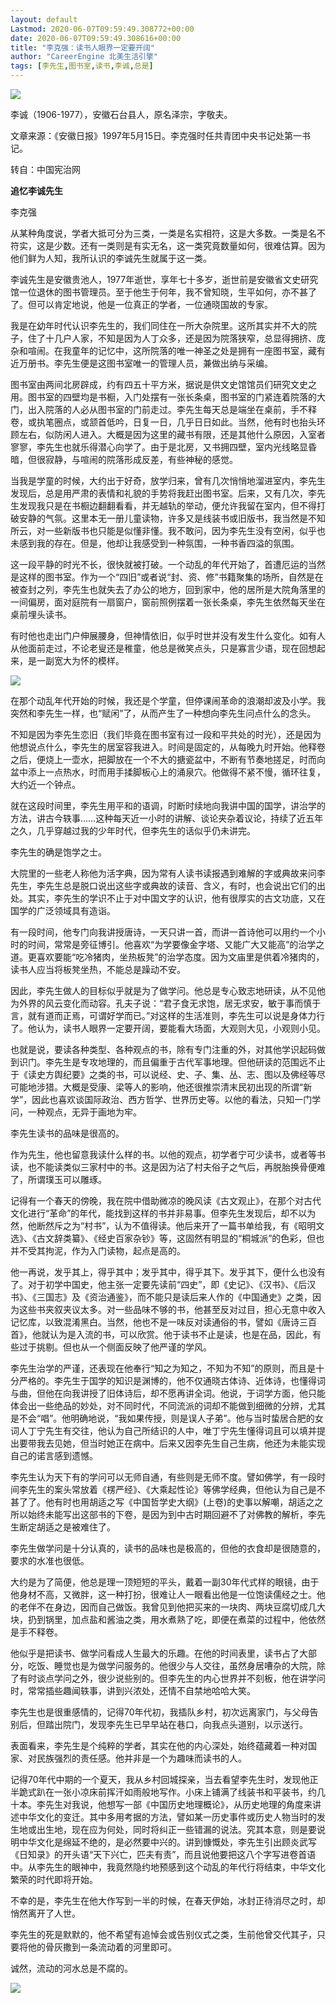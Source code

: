 ```yaml
---
layout: default
Lastmod: 2020-06-07T09:59:49.308772+00:00
date: 2020-06-07T09:59:49.308616+00:00
title: "李克强：读书人眼界一定要开阔"
author: "CareerEngine 北美生活引擎"
tags: [李先生,图书室,读书,李诚,总是]
---
```


![](https://images.weserv.nl/?url=https%3A//mmbiz.qpic.cn/mmbiz_jpg/3Ieweqwxml2j9oibWmaRnxGzicczpwLQeyaBpq6QU5aQqwAwiaxJndzCxDwjpoolsaIicFzZDg9ZERNW6vdDw4dgYg/640%3Fwx_fmt%3Djpeg)

李诚（1906-1977），安徽石台县人，原名泽宗，字敬夫。

文章来源：《安徽日报》1997年5月15日。李克强时任共青团中央书记处第一书记。

转自：中国宪治网

**追忆李诚先生**

李克强

从某种角度说，学者大抵可分为三类，一类是名实相符，这是大多数。一类是名不符实，这是少数。还有一类则是有实无名，这一类究竟数量如何，很难估算。因为他们鲜为人知，我所认识的李诚先生就属于这一类。

李诚先生是安徽贵池人，1977年逝世，享年七十多岁，逝世前是安徽省文史研究馆一位退休的图书管理员。至于他生于何年，我不曾知晓，生平如何，亦不甚了了。但可以肯定地说，他是一位真正的学者，一位通晓国故的专家。

我是在幼年时代认识李先生的，我们同住在一所大杂院里。这所其实并不大的院子，住了十几户人家，不知是因为人丁众多，还是因为院落狭窄，总显得拥挤、庞杂和喧闹。在我童年的记忆中，这所院落的唯一神圣之处是拥有一座图书室，藏有近万册书。李先生便是这图书室唯一的管理人员，兼做出纳与采编。

图书室由两间北房辟成，约有四五十平方米，据说是供文史馆馆员们研究文史之用。图书室的四壁均是书橱，入门处摆有一张长条桌，图书室的门紧连着院落的大门，出入院落的人必从图书室的门前走过。李先生每天总是端坐在桌前，手不释卷，或执笔圈点，或颔首低吟，日复一日，几乎日日如此。当然，他有时也抬头环顾左右，似防闲人进入。大概是因为这里的藏书有限，还是其他什么原因，入室者寥寥，李先生也就乐得潜心向学了。由于是北房，又书拥四壁，室内光线略显昏暗，但很寂静，与喧闹的院落形成反差，有些神秘的感觉。

当我是学童的时候，大约出于好奇，放学归来，曾有几次悄悄地溜进室内，李先生发现后，总是用严肃的表情和礼貌的手势将我赶出图书室。后来，又有几次，李先生发现我只是在书橱边翻翻看看，并无越轨的举动，便允许我留在室内，但不得打破安静的气氛。这里本无一册儿童读物，许多又是线装书或旧版书，我当然是不知所云，对一些新版书也只能是似懂非懂。我不敢问，因为李先生没有空闲，似乎也未感到我的存在。但是，他却让我感受到一种氛围，一种书香四溢的氛围。

这一段平静的时光不长，很快就被打破。一个动乱的年代开始了，首遭厄运的当然是这样的图书室。作为一个“四旧”或者说“封、资、修”书籍聚集的场所，自然是在被查封之列，李先生也就失去了办公的地方，回到家中，他的居所是大院角落里的一间偏房，面对庭院有一扇窗户，窗前照例摆着一张长条桌，李先生依然每天坐在桌前埋头读书。

有时他也走出门户伸展腰身，但神情依旧，似乎时世并没有发生什么变化。如有人从他面前走过，不论老叟还是稚童，他总是微笑点头，只是寡言少语，现在回想起来，是一副宽大为怀的模样。

![](https://images.weserv.nl/?url=https%3A//mmbiz.qpic.cn/mmbiz_jpg/3Ieweqwxml2j9oibWmaRnxGzicczpwLQeyeiaNEeMxiakaolfXju2vIppjLsdFDX5YfNt3N1RXXKfPkLUjPhvOK72Q/640%3Fwx_fmt%3Djpeg)

在那个动乱年代开始的时候，我还是个学童，但停课闹革命的浪潮却波及小学。我突然和李先生一样，也“赋闲”了，从而产生了一种想向李先生问点什么的念头。

不知是因为李先生恋旧（我们毕竟在图书室有过一段和平共处的时光），还是因为他想说点什么，李先生的居室容我进入。时间是固定的，从每晚九时开始。他释卷之后，便烧上一壶水，把脚放在一个不大的搪瓷盆中，不断有节奏地搓足，时而向盆中添上一点热水，时而用手揉脚板心上的涌泉穴。他做得不紧不慢，循环往复，大约近一个钟点。

就在这段时间里，李先生用平和的语调，时断时续地向我讲中国的国学，讲治学的方法，讲古今轶事……这种每天近一小时的讲解、谈论夹杂着议论，持续了近五年之久，几乎穿越过我的少年时代，但李先生的话似乎仍未讲完。

李先生的确是饱学之士。

大院里的一些老人称他为活字典，因为常有人读书读报遇到难解的字或典故来问李先生，李先生总是脱口说出这些字或典故的读音、含义，有时，也会说出它们的出处。其实，李先生的学识不止于对中国文字的认识，他有很厚实的古文功底，又在国学的广泛领域具有造诣。

有一段时间，他专门向我讲授唐诗，一天只讲一首，而讲一首诗他可以用约一个小时的时间，常常是旁征博引。他喜欢“为学要像金字塔、又能广大又能高”的治学之道。更喜欢要能“吃冷猪肉，坐热板凳”的治学态度。因为文庙里是供着冷猪肉的，读书人应当将板凳坐热，不能总是躁动不安。

因此，李先生做人的目标似乎就是为了做学问。他总是专心致志地研读，从不见他为外界的风云变化而动容。孔夫子说：“君子食无求饱，居无求安，敏于事而慎于言，就有道而正焉，可谓好学而已。”对这样的生活准则，李先生可以说是身体力行了。他认为，读书人眼界一定要开阔，要能看大场面，大观则大见，小观则小见。

也就是说，要读各种类型、各种观点的书，除有专门注重的外，对其他学识起码做到识门。李先生是专攻地理的，而且偏重于古代军事地理。但他研读的范围远不止于《读史方舆纪要》之类的书，可以说经、史、子、集、丛、志、图以及佛经等尽可能地涉猎。大概是受康、梁等人的影响，他还很推崇清末民初出现的所谓“新学”，因此也喜欢谈国际政治、西方哲学、世界历史等。以他的看法，只知一门学问，一种观点，无异于画地为牢。

李先生读书的品味是很高的。

作为先生，他也留意我读什么样的书。以他的观点，初学者宁可少读书，或者等书读，也不能读类似三家村中的书。这是因为沾了村夫俗子之气后，再脱胎换骨便难了，所谓璞玉可以雕琢。

记得有一个春天的傍晚，我在院中借助微凉的晚风读《古文观止》，在那个对古代文化进行“革命”的年代，能找到这样的书并非易事。但李先生发现后，却不以为然，他断然斥之为“村书”，认为不值得读。他后来开了一篇书单给我，有《昭明文选》、《古文辞类纂》、《经史百家杂钞》等，这固然有明显的“桐城派”的色彩，但也并不受其拘泥，作为入门读物，起点是高的。

他一再说，发乎其上，得乎其中；发乎其中，得乎其下。发乎其下，便什么也没有了。对于初学中国史，他主张一定要先读前“四史”，即《史记》、《汉书》、《后汉书》、《三国志》及《资治通鉴》，而不能只是读后来人作的《中国通史》之类，因为这些书夹叙夹议太多。对一些品味不够的书，他甚至反对过目，担心无意中收入记忆库，以致混淆黑白。当然，他也不是一味反对读通俗的书，譬如《唐诗三百首》，他就认为是入流的书，可以欣赏。他于读书不止是读，也是在品，因此，有些过于挑剔。但也从一个侧面反映了他严谨的学风。

李先生治学的严谨，还表现在他奉行“知之为知之，不知为不知”的原则，而且是十分严格的。李先生于国学的知识是渊博的，他不仅通晓古体诗、近体诗，也懂得词与曲，但他在向我讲授了旧体诗后，却不愿再讲全词。他说，于词学方面，他只能体会出一些绝品的妙处，对不同时代，不同流派的词却不能做到细微的分辨，尤其是不会“唱”。他明确地说，“我如果传授，则是误人子弟”。他与当时蛰居合肥的女词人丁宁先生有交往，他认为自己所结识的人中，唯丁宁先生懂得词且可以填并提出要带我去见她，但当时她正在病中。后来又因李先生自己生病，他还为未能实现自己的诺言感到遗憾。

李先生认为天下有的学问可以无师自通，有些则是无师不度。譬如佛学，有一段时间李先生的案头常放着《楞严经》、《大乘起性论》等佛学经典，但他认为自己是不甚了了。他有时也用胡适之写《中国哲学史大纲》(上卷)的史事以解嘲，胡适之之所以始终未能写出这部书的下卷，是因为到中古时期回避不了对佛教的解析，李先生断定胡适之是被难住了。

李先生做学问是十分认真的，读书的品味也是极高的，但他的衣食却是很随意的，要求的水准也很低。

大约是为了简便，他总是理一顶短短的平头，戴着一副30年代式样的眼镜，由于他身材不高，又微胖，这一种打扮，很难让人一眼看出他是一位饱读儒经之士。他的老伴不在身边，因而自己做饭。我曾见到他把买来的一块肉、两块豆腐切成几大块，扔到锅里，加点盐和酱油之类，用水煮熟了吃，即便在煮菜的过程中，他依然是手不释卷。

他似乎是把读书、做学问看成人生最大的乐趣。在他的时间表里，读书占了大部分，吃饭、睡觉也是为做学问服务的。他很少与人交往，虽然身居嘈杂的大院，除了有时谈点学问之外，很少说些别的。但李先生的内心世界并不刻板，他在讲学问时，常常插些趣闻轶事，讲到兴浓处，还情不自禁地哈哈大笑。

李先生也是很重感情的，记得70年代初，我插队乡村，初次远离家门，与父母告别后，但踏出院门，发现李先生已早早站在巷口，向我点头道别，以示送行。

表面看来，李先生是个纯粹的学者，其实在他的内心深处，始终蕴藏着一种对国家、对民族强烈的责任感。他并非是一个为趣味而读书的人。

记得70年代中期的一个夏天，我从乡村回城探亲，当去看望李先生时，发现他正半跪式趴在一张小凉床前挥汗如雨般地写作。小床上铺满了线装书和平装书，约几十本。李先生对我说，他想写一部《中国历史地理概论》，从历史地理的角度来讲述中华文化的变迁。其中多用考据的方法，譬如某一历史事件或历史人物当时的发生地或出生地，现在应为何处，同时将纠正一些错漏的说法。究其本意，则是要说明中华文化是绵延不绝的，是必然要中兴的。讲到慷慨处，李先生引出顾炎武写《日知录》的开头语“天下兴亡，匹夫有责”，而且说他要把这八个字写进卷首语中。从李先生的眼神中，我竟然隐约地预感到这个动乱的年代行将结束，中华文化繁荣的时代即将开始。

不幸的是，李先生在他大作写到一半的时候，在春天伊始，冰封正待消尽之时，却悄然离开了人世。

李先生的死是默默的，他不希望有追悼会或告别仪式之类，生前他曾交代其子，只要将他的骨灰撒到一条流动着的河里即可。

诚然，流动的河水总是不腐的。

![](https://images.weserv.nl/?url=https%3A//mmbiz.qpic.cn/mmbiz_png/uPbdwIwXOKsKS034yc5IlNQbmYbgr79PraIHoiaE3F4LiayibPXvZEKpqOgvsNFicc1GL34EySMJLoFA5V9gTmib4HQ/640%3Fwx_fmt%3Djpeg)

